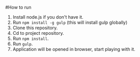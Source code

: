 
#How to run

1. Install node.js if you don't have it.
2. Run `npm install -g gulp` (this will install gulp globally)
3. Clone this repository.
4. Cd to project repository.
5. Run `npm install`.
6. Run `gulp`.
7. Application will be opened in browser, start playing with it.
